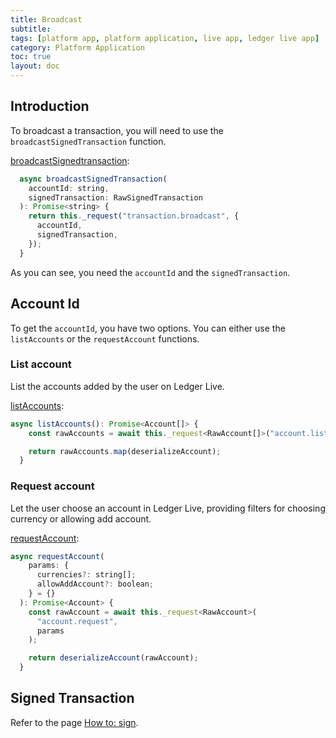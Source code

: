 ```yaml
---
title: Broadcast
subtitle:
tags: [platform app, platform application, live app, ledger live app]
category: Platform Application
toc: true
layout: doc
---
```


## Introduction

To broadcast a transaction, you will need to use the `broadcastSignedTransaction` function.

[broadcastSignedtransaction](../../classes/#broadcastsignedtransaction):

```javascript
  async broadcastSignedTransaction(
    accountId: string,
    signedTransaction: RawSignedTransaction
  ): Promise<string> {
    return this._request("transaction.broadcast", {
      accountId,
      signedTransaction,
    });
  }
```
  
As you can see, you need the `accountId` and the `signedTransaction`.
  
## Account Id
To get the `accountId`, you have two options. You can either use the `listAccounts` or the `requestAccount` functions.

### List account
List the accounts added by the user on Ledger Live.

[listAccounts](../../classes/#listaccounts):

```javascript
async listAccounts(): Promise<Account[]> {
    const rawAccounts = await this._request<RawAccount[]>("account.list");

    return rawAccounts.map(deserializeAccount);
  }
```
### Request account
Let the user choose an account in Ledger Live, providing filters for choosing currency or allowing add account.

[requestAccount](../../classes/#requestaccount): 

```javascript
async requestAccount(
    params: {
      currencies?: string[];
      allowAddAccount?: boolean;
    } = {}
  ): Promise<Account> {
    const rawAccount = await this._request<RawAccount>(
      "account.request",
      params
    );

    return deserializeAccount(rawAccount);
  }
```
## Signed Transaction
Refer to the page [How to: sign](https://developers.ledger.com/docs/platform-app/howto/sign/).
